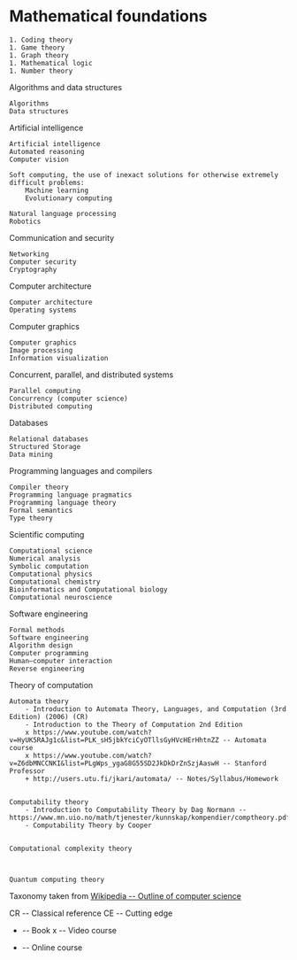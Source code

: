 # Mathematical foundations

    1. Coding theory 
    1. Game theory 
    1. Graph theory 
    1. Mathematical logic 
    1. Number theory 


Algorithms and data structures

    Algorithms 
    Data structures


Artificial intelligence

    Artificial intelligence
    Automated reasoning
    Computer vision

    Soft computing, the use of inexact solutions for otherwise extremely difficult problems:
        Machine learning
        Evolutionary computing

    Natural language processing
    Robotics


Communication and security

    Networking
    Computer security
    Cryptography


Computer architecture

    Computer architecture
    Operating systems


Computer graphics

    Computer graphics
    Image processing
    Information visualization


Concurrent, parallel, and distributed systems

    Parallel computing
    Concurrency (computer science)
    Distributed computing 


Databases

    Relational databases 
    Structured Storage 
    Data mining


Programming languages and compilers

    Compiler theory 
    Programming language pragmatics
    Programming language theory
    Formal semantics
    Type theory


Scientific computing

    Computational science
    Numerical analysis
    Symbolic computation 
    Computational physics 
    Computational chemistry 
    Bioinformatics and Computational biology
    Computational neuroscience


Software engineering

    Formal methods 
    Software engineering 
    Algorithm design 
    Computer programming
    Human–computer interaction
    Reverse engineering


Theory of computation

    Automata theory
        - Introduction to Automata Theory, Languages, and Computation (3rd Edition) (2006) (CR)
        - Introduction to the Theory of Computation 2nd Edition 
        x https://www.youtube.com/watch?v=HyUK5RAJg1c&list=PLK_sH5jbkYciCyOTllsGyHVcHErHhtnZZ -- Automata course
        x https://www.youtube.com/watch?v=Z6dbMNCCNKI&list=PLgWps_ygaG8G55SD2JkDkDrZnSzjAaswH -- Stanford Professor
        + http://users.utu.fi/jkari/automata/ -- Notes/Syllabus/Homework
        
        
    Computability theory
        - Introduction to Computability Theory by Dag Normann -- https://www.mn.uio.no/math/tjenester/kunnskap/kompendier/comptheory.pdf
        - Computability Theory by Cooper


    Computational complexity theory 

        

    Quantum computing theory



Taxonomy taken from [Wikipedia -- Outline of computer science](https://en.wikipedia.org/wiki/Outline_of_computer_science)



CR -- Classical reference
CE -- Cutting edge

- -- Book
x -- Video course
+ -- Online course

